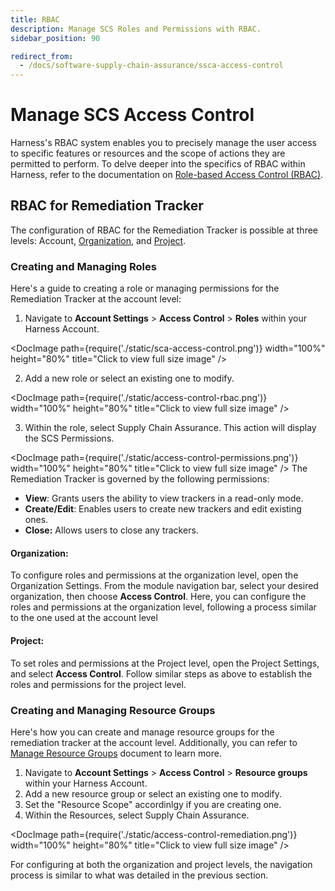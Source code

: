 ```yaml
---
title: RBAC
description: Manage SCS Roles and Permissions with RBAC.
sidebar_position: 90

redirect_from:
  - /docs/software-supply-chain-assurance/ssca-access-control
---
```


# Manage SCS Access Control

Harness's RBAC system enables you to precisely manage the user access to specific features or resources and the scope of actions they are permitted to perform. To delve deeper into the specifics of RBAC within Harness, refer to the documentation on [Role-based Access Control (RBAC)](https://developer.harness.io/docs/platform/role-based-access-control/rbac-in-harness/).


## RBAC for Remediation Tracker

The configuration of RBAC for the Remediation Tracker is possible at three levels: Account, [Organization](/docs/software-supply-chain-assurance/ssca-access-control#organization), and [Project](/docs/software-supply-chain-assurance/ssca-access-control#project).

### Creating and Managing Roles

Here's a guide to creating a role or managing permissions for the Remediation Tracker at the account level:



1. Navigate to **Account Settings** > **Access Control** > **Roles** within your Harness Account.


<DocImage path={require('./static/sca-access-control.png')} width="100%" height="80%" title="Click to view full size image" />

2. Add a new role or select an existing one to modify.


<DocImage path={require('./static/access-control-rbac.png')} width="100%" height="80%" title="Click to view full size image" />


3. Within the role, select Supply Chain Assurance. This action will display the SCS Permissions.


<DocImage path={require('./static/access-control-permissions.png')} width="100%" height="80%" title="Click to view full size image" />
The Remediation Tracker is governed by the following permissions:



* **View**: Grants users the ability to view trackers in a read-only mode.
* **Create/Edit**: Enables users to create new trackers and edit existing ones.
* **Close:** Allows users to close any trackers.


#### **Organization**: 

To configure roles and permissions at the organization level, open the Organization Settings. From the module navigation bar, select your desired organization, then choose **Access Control**. Here, you can configure the roles and permissions at the organization level, following a process similar to the one used at the account level

#### **Project**: 
To set roles and permissions at the Project level, open the Project Settings, and select **Access Control**. Follow similar steps as above to establish the roles and permissions for the project level.

### Creating and Managing Resource Groups

Here's how you can create and manage resource groups for the remediation tracker at the account level. Additionally,  you can refer to [Manage Resource Groups](https://developer.harness.io/docs/platform/role-based-access-control/add-resource-groups/) document to learn more.

1. Navigate to **Account Settings** > **Access Control** > **Resource groups** within your Harness Account.
2. Add a new resource group or select an existing one to modify.
3. Set the "Resource Scope" accordinlgy if you are creating one.
4. Within the Resources, select Supply Chain Assurance.


<DocImage path={require('./static/access-control-remediation.png')} width="100%" height="80%" title="Click to view full size image" />

For configuring at both the organization and project levels, the navigation process is similar to what was detailed in the previous section.